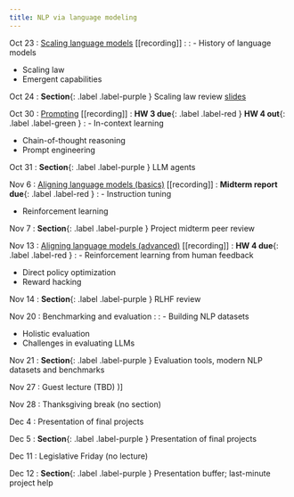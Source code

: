 ```yaml
---
title: NLP via language modeling 
---
```


Oct 23
: [Scaling language models](https://nyu-cs2590.github.io/course-material/fall2024/lecture/lec08/main.pdf) [[recording]]
  : 
: - History of language models 
  - Scaling law
  - Emergent capabilities

Oct 24
: **Section**{: .label .label-purple } Scaling law review [slides](https://github.com/nyu-cs2590/course-material/blob/gh-pages/fall2024/section/sec08/Scaling%20LLM%20Training.pptx)

Oct 30
: [Prompting]() [[recording]]
  : **HW 3 due**{: .label .label-red }
    **HW 4 out**{: .label .label-green }
: - In-context learning
  - Chain-of-thought reasoning
  - Prompt engineering

Oct 31
: **Section**{: .label .label-purple } LLM agents

Nov 6 
: [Aligning language models (basics)]() [[recording]]
  :  **Midterm report due**{: .label .label-red }
: - Instruction tuning
  - Reinforcement learning

Nov 7 
: **Section**{: .label .label-purple } Project midterm peer review 

Nov 13
: [Aligning language models (advanced)]() [[recording]]
  : **HW 4 due**{: .label .label-red } 
: - Reinforcement learning from human feedback
  - Direct policy optimization
  - Reward hacking

Nov 14
: **Section**{: .label .label-purple } RLHF review

Nov 20
: Benchmarking and evaluation 
  :
: - Building NLP datasets
  - Holistic evaluation
  - Challenges in evaluating LLMs

Nov 21
: **Section**{: .label .label-purple } Evaluation tools, modern NLP datasets and benchmarks

Nov 27
: Guest lecture (TBD) 
)]

Nov 28
: Thanksgiving break (no section) 

Dec 4
: Presentation of final projects 

Dec 5
: **Section**{: .label .label-purple } Presentation of final projects

Dec 11
: Legislative Friday (no lecture)

Dec 12
: **Section**{: .label .label-purple } Presentation buffer; last-minute project help 
